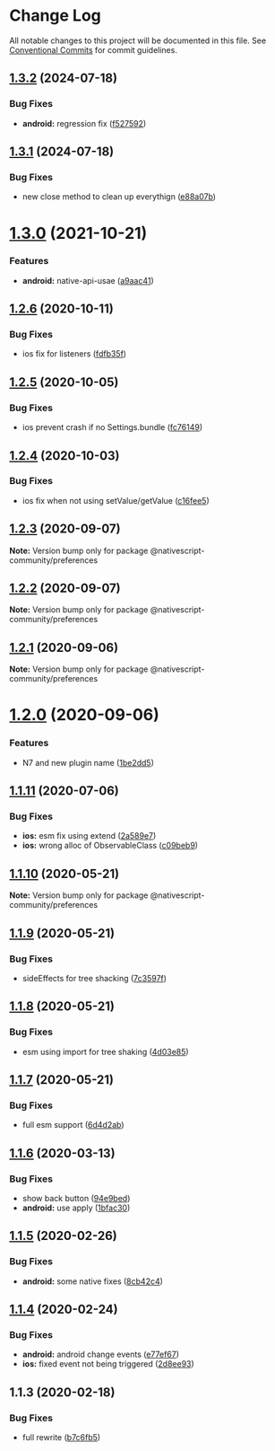# Change Log

All notable changes to this project will be documented in this file.
See [Conventional Commits](https://conventionalcommits.org) for commit guidelines.

## [1.3.2](https://github.com/nativescript-community/preferences/compare/v1.3.1...v1.3.2) (2024-07-18)

### Bug Fixes

* **android:** regression fix ([f527592](https://github.com/nativescript-community/preferences/commit/f527592c53ba95570b3d7d52a8789c34789348dd))

## [1.3.1](https://github.com/nativescript-community/preferences/compare/v1.3.0...v1.3.1) (2024-07-18)

### Bug Fixes

* new close method to clean up everythign ([e88a07b](https://github.com/nativescript-community/preferences/commit/e88a07bb9c289545647e847e49696fe8d1504ee7))

# [1.3.0](https://github.com/farfromrefug/nativescript-preferences/compare/v1.2.6...v1.3.0) (2021-10-21)

### Features

* **android:** native-api-usae ([a9aac41](https://github.com/farfromrefug/nativescript-preferences/commit/a9aac41024545ca8e15d67eb7f26ec9afdf54a99))

## [1.2.6](https://github.com/farfromrefug/nativescript-preferences/compare/v1.2.5...v1.2.6) (2020-10-11)

### Bug Fixes

* ios fix for listeners ([fdfb35f](https://github.com/farfromrefug/nativescript-preferences/commit/fdfb35f87a983388601433ab1e215e0290d05bde))

## [1.2.5](https://github.com/farfromrefug/nativescript-preferences/compare/v1.2.4...v1.2.5) (2020-10-05)

### Bug Fixes

* ios prevent crash if no Settings.bundle ([fc76149](https://github.com/farfromrefug/nativescript-preferences/commit/fc761494e430634250722c358c8f02e088dc0bdc))

## [1.2.4](https://github.com/farfromrefug/nativescript-preferences/compare/v1.2.3...v1.2.4) (2020-10-03)

### Bug Fixes

* ios fix when not using setValue/getValue ([c16fee5](https://github.com/farfromrefug/nativescript-preferences/commit/c16fee5c27e857b21804049c1dbaa2aa997e6710))

## [1.2.3](https://github.com/farfromrefug/nativescript-preferences/compare/v1.2.2...v1.2.3) (2020-09-07)

**Note:** Version bump only for package @nativescript-community/preferences

## [1.2.2](https://github.com/farfromrefug/nativescript-preferences/compare/v1.2.1...v1.2.2) (2020-09-07)

**Note:** Version bump only for package @nativescript-community/preferences

## [1.2.1](https://github.com/farfromrefug/nativescript-preferences/compare/v1.2.0...v1.2.1) (2020-09-06)

**Note:** Version bump only for package @nativescript-community/preferences

# [1.2.0](https://github.com/farfromrefug/nativescript-preferences/compare/v1.1.11...v1.2.0) (2020-09-06)

### Features

* N7 and new plugin name ([1be2dd5](https://github.com/farfromrefug/nativescript-preferences/commit/1be2dd53a4905cffcfd6c79dfd125edb5991da35))

## [1.1.11](https://github.com/nativescript-community/preferences/compare/v1.1.10...v1.1.11) (2020-07-06)

### Bug Fixes

* **ios:** esm fix using extend ([2a589e7](https://github.com/nativescript-community/preferences/commit/2a589e7095ac83de90719a91ba10e17310f4d069))
* **ios:** wrong alloc of ObservableClass ([c09beb9](https://github.com/nativescript-community/preferences/commit/c09beb9060b85ca76cee3b948c360c306b8a4e1c))

## [1.1.10](https://github.com/nativescript-community/preferences/compare/v1.1.9...v1.1.10) (2020-05-21)

**Note:** Version bump only for package @nativescript-community/preferences

## [1.1.9](https://github.com/nativescript-community/preferences/compare/v1.1.8...v1.1.9) (2020-05-21)

### Bug Fixes

* sideEffects for tree shacking ([7c3597f](https://github.com/nativescript-community/preferences/commit/7c3597ffeb4e6fa31db5e693686b4371ff9cd297))

## [1.1.8](https://github.com/nativescript-community/preferences/compare/v1.1.7...v1.1.8) (2020-05-21)

### Bug Fixes

* esm using import for tree shaking ([4d03e85](https://github.com/nativescript-community/preferences/commit/4d03e856061b781ca7ff74fec234e026c12c5264))

## [1.1.7](https://github.com/nativescript-community/preferences/compare/v1.1.6...v1.1.7) (2020-05-21)

### Bug Fixes

* full esm support ([6d4d2ab](https://github.com/nativescript-community/preferences/commit/6d4d2ab54a750c6377a83cf2220bdb5cccc52e5a))

## [1.1.6](https://github.com/nativescript-community/preferences/compare/v1.1.5...v1.1.6) (2020-03-13)

### Bug Fixes

* show back button ([94e9bed](https://github.com/nativescript-community/preferences/commit/94e9bedcf1fbe2f2f9ae21ab2f2a29bff6eb78cf))
* **android:** use apply ([1bfac30](https://github.com/nativescript-community/preferences/commit/1bfac30efbc879a5dc17604d0c3b431031af173e))

## [1.1.5](https://github.com/nativescript-community/preferences/compare/v1.1.4...v1.1.5) (2020-02-26)

### Bug Fixes

* **android:** some native fixes ([8cb42c4](https://github.com/nativescript-community/preferences/commit/8cb42c489e63ec4763c5c6b9e0008a0378444062))

## [1.1.4](https://github.com/nativescript-community/preferences/compare/v1.1.3...v1.1.4) (2020-02-24)

### Bug Fixes

* **android:** android change events ([e77ef67](https://github.com/nativescript-community/preferences/commit/e77ef67ddd52e6e62cd4a5de35b0a4f1babee6b8))
* **ios:** fixed event not being triggered ([2d8ee93](https://github.com/nativescript-community/preferences/commit/2d8ee939ea6724c07dafaf7c1fb72e5911dd3b5c))

## 1.1.3 (2020-02-18)

### Bug Fixes

* full rewrite ([b7c6fb5](https://github.com/nativescript-community/preferences/commit/b7c6fb51d23d9c6761e2871590caffef14bb28ee))
